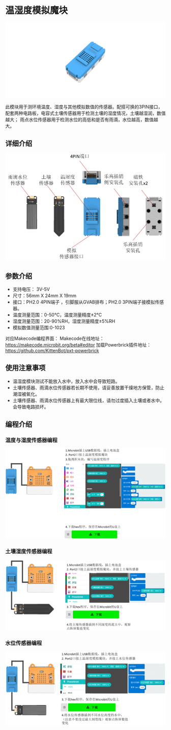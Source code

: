 # 温湿度模拟魔块

![](./images/05_05.png)

此模块用于测环境温度、湿度与其他模拟数值的传感器。配搭可换的3PIN接口，配套两种电路板，电容式土壤传感器用于检测土壤的湿度情况，土壤越湿润，数值越大； 雨点水位传感器用于检测水位的高低和是否有雨滴，水位越高，数值越大。

## 详细介绍

![](./images/05_04.png)

## 参数介绍

- 支持电压： 3V-5V
- 尺寸：56mm X 24mm X 19mm
- 接口：PH2.0 4PIN端子 ，引脚服从GVAB排布；PH2.0 3PIN端子接模拟传感器。
- 温度测量范围：0-50°C，温度测量精度±2°C
- 湿度测量范围：20-90%RH，湿度测量精度±5%RH
- 模拟数值测量范围:0-1023


对应Makecode编程界面：
Makecode在线地址：https://makecode.microbit.org/beta#editor
加载Powerbrick插件地址：https://github.com/KittenBot/pxt-powerbrick


## 使用注意事项

- 温湿度模块测试不能放入水中，放入水中会导致短路。
- 土壤传感器、雨滴水位传感器若长期不使用，请妥善放置干燥地方保管，防止潮湿被氧化。
- 土壤传感器、雨滴水位传感器上有最大限位线，请勿过度插入土壤或者水中。会导致电路损坏。


## 编程介绍

### 温度与湿度传感器编程

![](./images/05_01.png)

### 土壤湿度传感器编程

![](./images/05_02.png)

### 水位传感器编程

![](./images/05_03.png)

